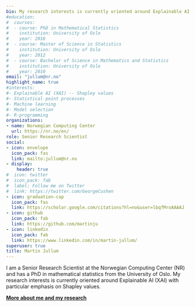 ```yaml
---
bio: My research interests is currently oriented around Explainable AI (XAI) with particular emphasis on Shapley values. I also work with point processes, machine learning, and network analysis. 
#education:
#  courses:
#  - course: PhD in Mathematical Statistics
#    institution: University of Oslo
#    year: 2016
#  - course: Master of Science in Statistics 
#    institution: University of Oslo
#    year: 2012
#  - course: Bachelor of Science in Mathematics and Statistics
#    institution: University of Oslo
#    year: 2010
email: "jullum@nr.no"
highlight_name: true
#interests:
#- Explainable AI (XAI) -- Shapley values
#- Statistical point processes 
#- Machine learning
#- Model selection
#- R-programming
organizations:
- name: Norwegian Computing Center
  url: https://nr.no/en/
role: Senior Research Scientist
social:
- icon: envelope
  icon_pack: fas
  link: mailto:jullum@nr.no
- display:
    header: true
#  icon: twitter
#  icon_pack: fab
#  label: Follow me on Twitter
#  link: https://twitter.com/GeorgeCushen
- icon: graduation-cap
  icon_pack: fas
  link: https://scholar.google.com/citations?hl=no&user=lbqfMroAAAAJ
- icon: github
  icon_pack: fab
  link: https://github.com/martinju
- icon: linkedin
  icon_pack: fab
  link: https://www.linkedin.com/in/martin-jullum/
superuser: true
title: Martin Jullum
---
```


I am a Senior Research Scientist at the Norwegian Computing
Center (NR) and has a PhD in mathematical statistics from the University of Oslo. 
My research interests is currently oriented around Explainable AI (XAI) with particular emphasis on Shapley values. 

[**More about me and my research**](/moreaboutme/)



<!---I also conduct research within point processes and network analysis, supervise on both PhD and master's level, do not linger when it comes to applying state-of-the-art machine learning methodology, and do the majority of my daily programming in R.

 state-of-the-art machine learning methodology using 
 and do the majority of my programming in R.
 
 After fairly theoretical master’s and PhD work, he started to develop methodology for more applied problems at NR. Since then, Jullum has worked on both academic research and state-of-the-art ML methodology applied to industrial and public sector problems. The last couple of years, Jullums 

Jullum is also co-director for the personalized fraud detection group of BigInsight.

Through this work, Jullum developed a deep interest for the understanding of
the complex machine learning methods and their lack of explainability. Jullum’s solid theoretical background,
experience developing methodology and broad work with applied machine learning puts him in a unique position
to make predictions interpretable.

Nelson Bighetti is a professor of artificial intelligence at the Stanford AI Lab. His research interests include distributed robotics, mobile computing and programmable matter. He leads the Robotic Neurobiology group, which develops self-reconfiguring robots, systems of self-organizing robots, and mobile sensor networks.

Lorem ipsum dolor sit amet, consectetur adipiscing elit. Sed neque elit, tristique placerat feugiat ac, facilisis vitae arcu. Proin eget egestas augue. Praesent ut sem nec arcu pellentesque aliquet. Duis dapibus diam vel metus tempus vulputate.


{{< icon name="download" pack="fas" >}} Download my {{< staticref "uploads/demo_resume.pdf" "newtab" >}}resumé{{< /staticref >}}.
--->
